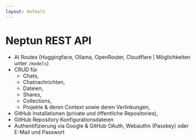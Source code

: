 ```yaml
---
layout: default
---
```


# Neptun REST API

- AI Routes (Huggingface, Ollama, OpenRouter, Cloudflare | Möglichkeiten unter `/models`)
- CRUD für
  - Chats,
  - Chatnachrichten,
  - Dateien,
  - Shares,
  - Collections,
  - Projekte & deren Context sowie deren Verlinkungen,
- GitHub Installationen (private und öffentliche Repositories),
- GitHub Repository Konfigurationsdateien
- Authentifizierung via Google & GitHub OAuth, Webauthn (Passkey) oder E-Mail und Passwort

<!--
- Möglichkeiten zum
  - Erstellen,
  - Verwalten,
  - Vergleichen und
  - Teilen von Inhalten
-->
